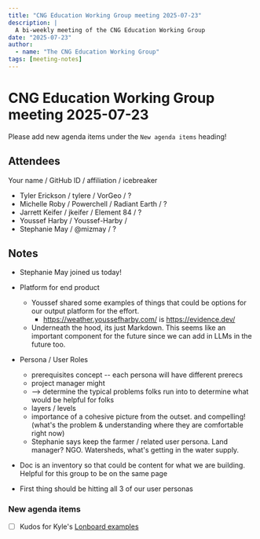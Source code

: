 ```yaml
---
title: "CNG Education Working Group meeting 2025-07-23"
description: |
  A bi-weekly meeting of the CNG Education Working Group
date: "2025-07-23"
author:
  - name: "The CNG Education Working Group"
tags: [meeting-notes]
---
```


# CNG Education Working Group meeting 2025-07-23

Please add new agenda items under the `New agenda items` heading!


## Attendees

Your name / GitHub ID / affiliation / icebreaker

* Tyler Erickson / tylere / VorGeo / ?
* Michelle Roby / Powerchell / Radiant Earth / ?
* Jarrett Keifer / jkeifer / Element 84 / ?
* Youssef Harby / Youssef-Harby /
* Stephanie May / @mizmay / ?

## Notes

- Stephanie May joined us today!
- Platform for end product
    - Youssef shared some examples of things that could be options for our output platform for the effort.
        - https://weather.youssefharby.com/ is https://evidence.dev/
    - Underneath the hood, its just Markdown. This seems like an important component for the future since we can add in LLMs in the future too.
- Persona / User Roles
    - prerequisites concept -- each persona will have different prerecs
    - project manager might
    - --> determine the typical problems folks run into to determine what would be helpful for folks
    - layers / levels
    - importance of a cohesive picture from the outset. and compelling! (what's the problem & understanding where they are comfortable right now)
    - Stephanie says keep the farmer / related user persona. Land manager? NGO. Watersheds, what's getting in the water supply.

- Doc is an inventory so that could be content for what we are building. Helpful for this group to be on the same page
- First thing should be hitting all 3 of our user personas


### New agenda items

- [ ] Kudos for Kyle's [Lonboard examples](https://developmentseed.org/lonboard/latest/examples/)
